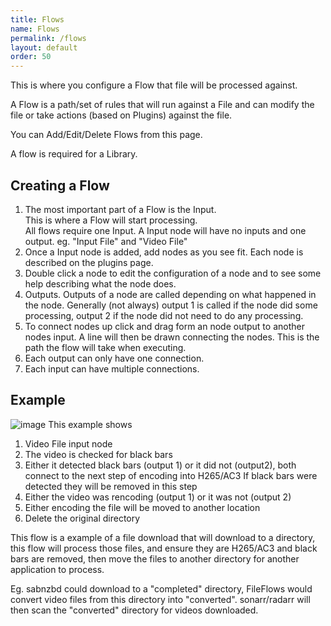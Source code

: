 ```yaml
---
title: Flows
name: Flows
permalink: /flows
layout: default
order: 50
---
```


This is where you configure a Flow that file will be processed against.

A Flow is a path/set of rules that will run against a File and can modify the file or take actions (based on Plugins) against the file.

You can Add/Edit/Delete Flows from this page.

A flow is required for a Library.

## Creating a Flow

1. The most important part of a Flow is the Input.  
   This is where a Flow will start processing.  
   All flows require one Input.   A Input node will have no inputs and one output.   eg. "Input File" and "Video File"
2. Once a Input node is added, add nodes as you see fit.   Each node is described on the plugins page.
3. Double click a node to edit the configuration of a node and to see some help describing what the node does.
4. Outputs.  Outputs of a node are called depending on what happened in the node.  Generally (not always) output 1 is called if the node did some processing, output 2 if the node did not need to do any processing.
5. To connect nodes up click and drag form an node output to another nodes input.  A line will then be drawn connecting the nodes.  This is the path the flow will take when executing.
6. Each output can only have one connection.  
7. Each input can have multiple connections.


## Example
![image](https://user-images.githubusercontent.com/958400/142720537-df9341ea-c11d-432e-bd1c-07ae4ef3b43d.png)
This example shows
1. Video File input node
2. The video is checked for black bars
3. Either it detected black bars (output 1) or it did not (output2), both connect to the next step of encoding into H265/AC3
   If black bars were detected they will be removed in this step
4. Either the video was rencoding (output 1) or it was not (output 2)
5. Either encoding the file will be moved to another location
6. Delete the original directory 

This flow is a example of a file download that will download to a directory, this flow will process those files, and ensure they are H265/AC3 and black bars are removed, then move the files to another directory for another application to process.

Eg. sabnzbd could download to a "completed" directory, FileFlows would convert video files from this directory into "converted".  sonarr/radarr will then scan the "converted" directory for videos downloaded.